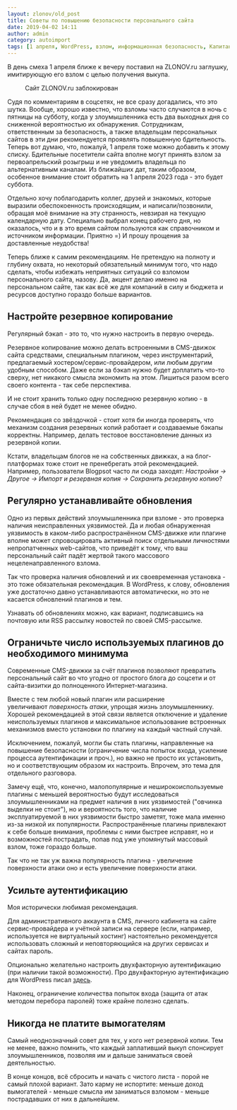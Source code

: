 ```yaml
---
layout: zlonov/old_post
title: Советы по повышению безопасности персонального сайта
date: 2019-04-02 14:11
author: admin
category: autoimport
tags: [1 апреля, WordPress, взлом, информационная безопасность, Капитан Очевидность, полезное, сайт, сайтоведение, советы]
---
```


В день смеха 1 апреля ближе к вечеру поставил на ZLONOV.ru заглушку, имитирующую его взлом с целью получения выкупа.


<!-- wp:image {"id":72350} -->
<figure class="wp-block-image"><img src="/assets/uploads/Сайт-ZLONOV.ru-заблокирован-1024x705.jpg" alt="" class="wp-image-72350"/><figcaption>Сайт ZLONOV.ru заблокирован</figcaption></figure>
<!-- /wp:image -->


Судя по комментариям в соцсетях, не все сразу догадались, что это шутка. Вообще, хорошо известно, что взломы часто случаются в ночь с пятницы на субботу, когда у злоумышленника есть два выходных дня со сниженной вероятностью их обнаружения. Сотрудникам, ответственным за безопасность, а также владельцам персональных сайтов в эти дни рекомендуется проявлять повышенную бдительность. Теперь вот думаю, что, пожалуй, 1 апреля тоже можно добавить к этому списку. Бдительные посетители сайта вполне могут принять взлом за первоапрельский розыгрыш и не уведомить владельца по альтернативным каналам. Из ближайших дат, таким образом, особенное внимание стоит обратить на 1 апреля 2023 года - это будет суббота.



Отдельно хочу поблагодарить коллег, друзей и знакомых, которые выразили обеспокоенность происходящим, и написали/позвонили, обращая моё внимание на эту странность, невзирая на текущую календарную дату. Специально выбрал конец рабочего дня, но оказалось, что и в это время сайтом пользуются как справочником и источником информации. Приятно =) И прошу прощения за доставленные неудобства!



Теперь ближе к самим рекомендациям. Не претендую на полноту и глубину охвата, но некоторый обязательный минимум того, что надо сделать, чтобы избежать неприятных ситуаций со взломом персонального сайта, назову. Да, акцент делаю именно на персональном сайте, так как всё же для компаний в силу и бюджета и ресурсов доступно гораздо больше вариантов.


<!-- wp:heading -->
<h2 id="-">Настройте резервное копирование</h2>
<!-- /wp:heading -->


Регулярный бэкап - это то, что нужно настроить в первую очередь.&nbsp;



Резервное копирование можно делать встроенными в CMS-движок сайта средствами, специальным плагином, через инструментарий, предлагаемый хостером/сервис-провайдером, или любым другим удобным способом. Даже если за бэкап нужно будет доплатить что-то сверху, нет никакого смысла экономить на этом. Лишиться разом всего своего контента - так себе перспектива.



И не стоит хранить только одну последнюю резервную копию - в случае сбоя в ней будет не менее обидно.



Рекомендация со звёздочкой - стоит хотя би иногда проверять, что механизм создания резервных копий работает и создаваемые бэкапы корректны. Например, делать тестовое восстановление данных из резервной копии.



Кстати, владельцам блогов не на собственных движках, а на блог-платформах тоже стоит не пренебрегать этой рекомендацией. Например, пользователи Blogpsot часто ли сюда заходят:&nbsp;<em>Настройки -&gt; Другое -&gt; Импорт и резервная копия -&gt; Сохранить резервную копию</em>?


<!-- wp:heading -->
<h2 id="--1">Регулярно устанавливайте обновления</h2>
<!-- /wp:heading -->


Одно из первых действий злоумышленника при взломе - это проверка наличия неисправленных уязвимостей. Да и любая обнаруженная уязвимость в каком-либо распространённом CMS-движке или плагине вполне может спровоцировать активный поиск отдельными личностями непропатченных web-сайтов, что приведёт к тому, что ваш персональный сайт падёт жертвой такого массового нецеленаправленного взлома.



Так что проверка наличия обновлений и их своевременная установка - это тоже обязательная рекомендация. В WordPress, к слову, обновления уже достаточно давно устанавливаются автоматически, но это не касается обновлений плагинов и тем.&nbsp;



Узнавать об обновлениях можно, как вариант, подписавшись на почтовую или RSS рассылку новостей по своей CMS-рассылке.


<!-- wp:heading -->
<h2 id="--2">Ограничьте число используемых плагинов до необходимого минимума</h2>
<!-- /wp:heading -->


Современные CMS-движки за счёт плагинов позволяют превратить персональный сайт во что угодно от простого блога до соцсети и от сайта-визитки до полноценного Интернет-магазина.



Вместе с тем любой новый плагин или расширение увеличивают&nbsp;<em>поверхность атаки</em>, упрощая жизнь злоумышленнику. Хорошей рекомендацией в этой связи является отключение и удаление неиспользуемых плагинов и максимальное использование встроенных механизмов вместо установки по плагину на каждый частный случай.



Исключением, пожалуй, могли бы стать плагины, направленные на повышение безопасности (ограничение числа попыток входа, усиление процесса аутентификации и проч.), но важно не просто их установить, но и соответствующим образом их настроить. Впрочем, это тема для отдельного разговора.



Замечу ещё, что, конечно, малопопулярные и неширокоиспользуемые плагины с меньшей вероятностью будут исследоваться злоумышленниками на предмет наличия в них уязвимостей ("овчинка выделки не стоит"), но и вероятность того, что наличие эксплуатируемой в них уязвимости быстро заметят, тоже мала именно из-за низкой их популярности. Распространённые плагины привлекают к себе больше внимания, проблемы с ними быстрее исправят, но и возможностей пострадать, попав под уже упомянутый массовый взлом, тоже гораздо больше.&nbsp;



Так что не так уж важна популярность плагина - увеличение поверхности атаки оно и есть увеличение поверхности атаки.


<!-- wp:heading -->
<h2 id="--3">Усильте аутентификацию</h2>
<!-- /wp:heading -->


Моя исторически любимая рекомендация.&nbsp;



Для административного аккаунта в CMS, личного кабинета на сайте сервис-провайдера и учётной записи на сервере (если, например, используется не виртуальный хостинг) настоятельно рекомендуется использовать сложный и неповторяющийся на других сервисах и сайтах пароль.



Опционально желательно настроить двухфакторную аутентификацию (при наличии такой возможности). Про двухфакторную аутентификацию для WordPress писал <a href="https://zlonov.ru/2fa4wp/">здесь</a>.



Наконец, ограничение количества попыток входа (защита от атак методом перебора паролей) тоже крайне полезно сделать.


<!-- wp:heading -->
<h2 id="--4">Никогда не платите вымогателям</h2>
<!-- /wp:heading -->


Самый неоднозначный совет для тех, у кого нет резервной копии. Тем не менее, важно помнить, что каждый заплативший выкуп спонсирует злоумышленников, позволяя им и дальше заниматься своей деятельностью.



В конце концов, всё сбросить и начать с чистого листа - порой не самый плохой вариант. Зато карму не испортите: меньше доход вымогателей - меньше смысла им заниматься взломом - меньше пострадавших от них в дальнейшем.

